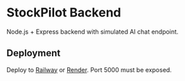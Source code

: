 # StockPilot Backend
Node.js + Express backend with simulated AI chat endpoint.

## Deployment
Deploy to [Railway](https://railway.app) or [Render](https://render.com). Port 5000 must be exposed.
